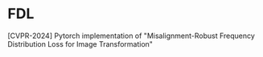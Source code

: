 # FDL
[CVPR-2024] Pytorch implementation of "Misalignment-Robust Frequency Distribution Loss for Image Transformation"
